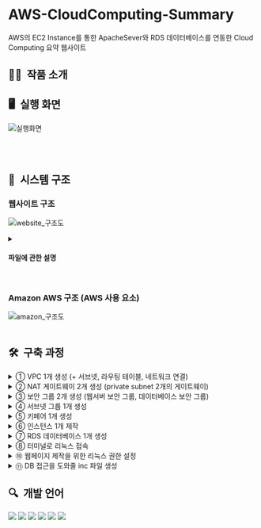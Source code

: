 # AWS-CloudComputing-Summary
AWS의 EC2 Instance를 통한 ApacheSever와 RDS 데이터베이스를 연동한 Cloud Computing 요약 웹사이트
 
## ✍🏻&nbsp; 작품 소개

 
## 🖥&nbsp; 실행 화면
![실행화면](https://github.com/kyum-q/AWS-CloudComputing-Summary/assets/109158497/9067843f-02ee-4ed1-b66c-cb1e1aaace2c)

<br><br>

## 📍&nbsp; 시스템 구조

### 웹사이트 구조
![website_구조도](https://github.com/kyum-q/AWS-CloudComputing-Summary/assets/109158497/98d9533b-61c9-4ab9-8e71-8668eef1c4ae)

<details>
  <summary>
<h4>파일에 관한 설명</h4>
  </summary>
  
  -	Index.html: 첫 화면, 바로 index.php로 로드 실행
  -	addImage.html: RDS 데이터베이스에 이미지 추가 화면
  -	addFill.html: RDS 데이터베이스에 파일(PDF) 추가 화면
 
  <br>
  
  -	menu.css: 상단 메뉴바 Style file
  -	index.css: index.php Style file
  -	contentLeaning.css: contentLeaning.php Style file
  -	trend.css: trend.php Style file
  -	skill.css: skill.php Style file
  
  <br>
  
  -	index.php: 홈 화면
  -	contentLeaning.php: 간단한 주차면 학습 내용 및 학습 자료 화면
  -	trend.php: Cloud Computing 기술 동향 화면 (기사 링크 포함)
  -	skill.php: Cloud Computing 개념 및 기술 정리 화면
  -	imageUpload.php: RDS 이미지 업로드 구현 (Images 데이터베이스 생성 및 추가
  -	imageView.php: RDS에 저장된 이미지 가져와서 출력 (Images 데이터베이스 가져오기)
  -	getImage.php: 이미지 이름을 매개변수로 받고 이미지 원본을 제공하는 함수 포함
  -	fileUpload.php: RDS 파일 업로드 구현 (PDFs 데이터베이스 생성 및 추가)
  -	fileDelete.php: RDS 해당 주차인 파일 삭제 구현 (PDFs 데이터베이스에서 삭제)
  -	fileView.php: RDS에 저장된 파일 가져와서 출력 (PDFs 데이터베이스 가져오기)
  -	getFile.php: 파일 주차를 매개변수로 받고 해당 주차 파일들을 제공하는 함수 포함

</details>
<br>

### Amazon AWS 구조 (AWS 사용 요소)
![amazon_구조도](https://github.com/kyum-q/AWS-CloudComputing-Summary/assets/109158497/8fbec3f4-f8e4-4779-b68f-a4d6461fd473)
<br><br>

## 🛠&nbsp; 구축 과정
<details>
  <summary>①	VPC 1개 생성 (+ 서브넷, 라우팅 테이블, 네트워크 연결)</summary>
  <img alt="" src="https://github.com/kyum-q/AWS-CloudComputing-Summary/assets/109158497/3e166a71-6a15-433d-a6e4-155260f856b4">
</details>

<details>
  <summary>②	NAT 게이트웨이 2개 생성 (private subnet 2개의 게이트웨이)</summary>
  <img src="https://github.com/kyum-q/AWS-CloudComputing-Summary/assets/109158497/3ff4b941-c4c8-4098-884c-ed83b0cf0c1f">
</details>

<details>
  <summary>③	보안 그룹 2개 생성 (웹서버 보안 그룹, 데이터베이스 보안 그룹)</summary>
  <img src="https://github.com/kyum-q/AWS-CloudComputing-Summary/assets/109158497/507e7ded-ad7a-49c0-b755-56e7dd4cd9c1">
</details>

<details>
  <summary>④	서브넷 그룹 1개 생성</summary>
  <img src="https://github.com/kyum-q/AWS-CloudComputing-Summary/assets/109158497/649efcda-efaa-47e2-bb68-49c04f20c005">
</details>

<details>
  <summary>⑤	키페어 1개 생성</summary>
  <img src="https://github.com/kyum-q/AWS-CloudComputing-Summary/assets/109158497/33095408-0df7-4178-b2be-737b7c8df900">
</details>

<details>
  <summary>⑥	인스턴스 1개 제작</summary>
  <img src="https://github.com/kyum-q/AWS-CloudComputing-Summary/assets/109158497/64f67beb-ce0c-4f56-b660-c20be4702e33">
</details>

<details>
  <summary>⑦	RDS 데이터베이스 1개 생성</summary>
  <img src="https://github.com/kyum-q/AWS-CloudComputing-Summary/assets/109158497/4debc406-9cc2-4dce-adb9-1fec747064cf">
  <img src="https://github.com/kyum-q/AWS-CloudComputing-Summary/assets/109158497/f4e29853-78ac-459d-b450-32a6bb2756c5">
</details>

<details>
  <summary>⑧	터미널로 리눅스 접속</summary>

  ``` 
 cd Desktop/cloudComputing/aws/project // 키페어 위치로 이동
 chmod 400 A-kkm-ohio.pem // 키페어 권한 설정
 ssh -i "A-kkm-ohio.pem" ec2-user@18.190.239.196 // 리눅스 접속 (키페어와 리눅스 IP 필요)
```

</details>

<details>
  <summary>⑩	웹페이지 제작을 위한 리눅스 권한 설정</summary>
  
```
	cd /var/www
	sudo chown ec2-user html
	sudo mkdir inc
	sudo chown ec2-user inc
```

</details>

<details>
  <summary>⑪	DB 접근을 도와줄 inc 파일 생성</summary>
  
```
  cd /var/www/inc
	vi dbinfo.inc
	DB 연결 정보 작성 및 저장
```

<img src="https://github.com/kyum-q/AWS-CloudComputing-Summary/assets/109158497/7a749c31-313a-43a7-a90c-a20048293673">
</details>

## 🔍&nbsp; 개발 언어
<img src="https://img.shields.io/badge/HTML-E34F26?style=for-the-badge&logo=Html5&logoColor=white"> <img src="https://img.shields.io/badge/CSS-1572B6?style=for-the-badge&logo=Css3&logoColor=white"> <img src="https://img.shields.io/badge/JavaScript-F7DF1E?style=for-the-badge&logo=JavaScript&logoColor=white"> <img src="https://img.shields.io/badge/PHP-777BB4?style=for-the-badge&logo=php&logoColor=white"> <img src="https://img.shields.io/badge/Amazon RDS-527FFF?style=for-the-badge&logo=amazonrds&logoColor=white"> <img src="https://img.shields.io/badge/AmazonEC2-FF9900?style=for-the-badge&logo=amazonec2&logoColor=white">
